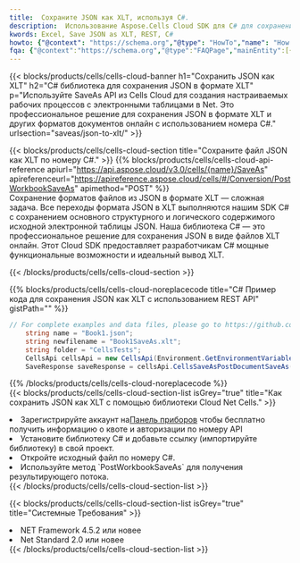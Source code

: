 ```yaml
---
title:  Сохраните JSON как XLT, используя C#.
description:  Использование Aspose.Cells Cloud SDK для C# для сохранения файла формата JSON как файла формата XLT.
kwords: Excel, Save JSON as XLT, REST, C#
howto: {"@context": "https://schema.org","@type": "HowTo","name": "How to save JSON as XLT using the Cells Cloud Net library.","description": "How to save JSON as XLT using the Cells Cloud Net library.","image": {"@type": "ImageObject"},"url": "/net/saveas/json-to-xlt/","step": [{ "@type": "HowToStep","name": "How to save JSON as XLT using the Cells Cloud Net library. step 1", "image": {"@type": "ImageObject",},"url": "/net/saveas/json-to-xlt/","text": "Register an account at <a href='https://dashboard.aspose.cloud/'>Dashboard</a> to get free API quota & authorization details",},{ "@type": "HowToStep","name": "How to save JSON as XLT using the Cells Cloud Net library. step 1", "image": {"@type": "ImageObject",},"url": "/net/saveas/json-to-xlt/","text": "Install C# library and add the reference (import the library) to your project.",},{ "@type": "HowToStep","name": "How to save JSON as XLT using the Cells Cloud Net library. step 1", "image": {"@type": "ImageObject",},"url": "/net/saveas/json-to-xlt/","text": "Open the source file in C#",},{ "@type": "HowToStep","name": "How to save JSON as XLT using the Cells Cloud Net library. step 1", "image": {"@type": "ImageObject",},"url": "/net/saveas/json-to-xlt/","text": "Use the `PostWorkbookSaveAs` method to retrieve the resulting stream.",}, ],"supply": {"@type": "HowToSupply","name": "document"},"tool": [{"@type": "HowToTool","name": "Visual Studio, Visual Studio Code, Rider"},{"@type": "HowToTool","name": "Aspose Cells"}],"totalTime": "PT6M"}
fqa: {"@context":"https://schema.org","@type":"FAQPage","mainEntity":[{"@type":"Question","name":"Why save file as other formats file in C# using REST API?","acceptedAnswer":{"@type":"Answer","text":"Documents are encoded in many ways, and some files may be incompatible with the software you use. To open and read such files, just save them as appropriate file formats.<br/><ol><li>Install .NET SDK and add the reference (import the library) to your project.</li><li>Open the source file in C# using REST API.</li><li>Call the PostWorkbookSaveAsRequest() method, passing an output filename with required extension.</li><li>Get the result of save as a separate file.</li></ol>"}},{"@type":"Question","name":"What file formats can I save as with your C# library?","acceptedAnswer":{"@type":"Answer","text":"We support a variety of file formats for conversion using .NET library, including XLSX, Excel, xls , PDF, CSV, HTML, Markdown, XML, PNG, JPG, TIFF, Json, TXT and many more."}},{"@type":"Question","name":"What is the maximum allowed file size for conversion using this .NET library?","acceptedAnswer":{"@type":"Answer","text":"There are no file size limits for format conversions using .NET library."}}]}
---
```

{{< blocks/products/cells/cells-cloud-banner h1="Сохранить JSON как XLT" h2="C# библиотека для сохранения JSON в формате XLT" p="Используйте SaveAs API из Cells Cloud для создания настраиваемых рабочих процессов с электронными таблицами в Net. Это профессиональное решение для сохранения JSON в формате XLT и других форматов документов онлайн с использованием номера C#." urlsection="saveas/json-to-xlt/" >}}

{{< blocks/products/cells/cells-cloud-section title="Сохраните файл JSON как XLT по номеру C#." >}}
{{% blocks/products/cells/cells-cloud-api-reference apiurl="https://api.aspose.cloud/v3.0/cells/{name}/SaveAs" apireferenceurl="https://apireference.aspose.cloud/cells/#/Conversion/PostWorkbookSaveAs" apimethod="POST" %}}
<br/>
Сохранение форматов файлов из JSON в формате XLT — сложная задача. Все переходы формата JSON в XLT выполняются нашим SDK C# с сохранением основного структурного и логического содержимого исходной электронной таблицы JSON. Наша библиотека C# — это профессиональное решение для сохранения JSON в виде файлов XLT онлайн. Этот Cloud SDK предоставляет разработчикам C# мощные функциональные возможности и идеальный вывод XLT.

{{< /blocks/products/cells/cells-cloud-section >}}

{{% blocks/products/cells/cells-cloud-noreplacecode title="C# Пример кода для сохранения JSON как XLT с использованием REST API" gistPath="" %}}
  
```cs
// For complete examples and data files, please go to https://github.com/aspose-cells-cloud/aspose-cells-cloud-dotnet/
    string name = "Book1.json";
    string newfilename = "Book1SaveAs.xlt";
    string folder = "CellsTests";
    CellsApi cellsApi = new CellsApi(Environment.GetEnvironmentVariable("ProductClientId"), Environment.GetEnvironmentVariable("ProductClientSecret"));
    SaveResponse saveResponse = cellsApi.CellsSaveAsPostDocumentSaveAs(name, null, newfilename, null,null,folder);
```
  
{{% /blocks/products/cells/cells-cloud-noreplacecode %}}
<br/>
{{< blocks/products/cells/cells-cloud-section-list isGrey="true" title="Как сохранить JSON как XLT с помощью библиотеки Cloud Net Cells." >}}
<li> Зарегистрируйте аккаунт на<a href="https://dashboard.aspose.cloud/">Панель приборов</a> чтобы бесплатно получить информацию о квоте и авторизации по номеру API</li>
<li>Установите библиотеку C# и добавьте ссылку (импортируйте библиотеку) в свой проект.</li>
<li>Откройте исходный файл по номеру C#.</li>
<li>Используйте метод `PostWorkbookSaveAs` для получения результирующего потока.</li>
{{< /blocks/products/cells/cells-cloud-section-list >}}

{{< blocks/products/cells/cells-cloud-section-list isGrey="true" title="Системные Требования" >}}
<li>NET Framework 4.5.2 или новее</li>
<li>Net Standard 2.0 или новее</li>
{{< /blocks/products/cells/cells-cloud-section-list >}}
